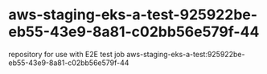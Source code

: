 # aws-staging-eks-a-test-925922be-eb55-43e9-8a81-c02bb56e579f-44
repository for use with E2E test job aws-staging-eks-a-test:925922be-eb55-43e9-8a81-c02bb56e579f-44
